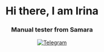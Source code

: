 <div id="header" align="center">
    <h1>Hi there, I am Irina</h1>
    <h3>Manual tester from Samara</h3>
</div>
<div id="social" align="center">
    <a href="https://t.me/ermolooshka">
        <img scr="https://img.shields.io/badge/Telegram-blue?style=for-the-badge&logo=telegram&logoColor=white" alt="Telegram"/>
    </a>
</div>


<!--
**ermolooshka/ermolooshka** is a ✨ _special_ ✨ repository because its `README.md` (this file) appears on your GitHub profile.

 ### About me

- 🔭 I’m currently working on an online mental map editor **Mind in Map**
- 🌱 I’m currently learning Python programming language
- 🤔 I’m looking for help with test automation
- 📫 Reach me by [gmail](mailto:ermolinaira666@gmail.com)
  

-->
